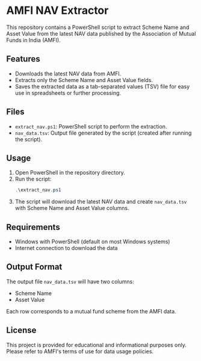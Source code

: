 # AMFI NAV Extractor

This repository contains a PowerShell script to extract Scheme Name and Asset Value from the latest NAV data published by the Association of Mutual Funds in India (AMFI).

## Features
- Downloads the latest NAV data from AMFI.
- Extracts only the Scheme Name and Asset Value fields.
- Saves the extracted data as a tab-separated values (TSV) file for easy use in spreadsheets or further processing.

## Files
- `extract_nav.ps1`: PowerShell script to perform the extraction.
- `nav_data.tsv`: Output file generated by the script (created after running the script).

## Usage
1. Open PowerShell in the repository directory.
2. Run the script:
   ```powershell
   .\extract_nav.ps1
   ```
3. The script will download the latest NAV data and create `nav_data.tsv` with Scheme Name and Asset Value columns.

## Requirements
- Windows with PowerShell (default on most Windows systems)
- Internet connection to download the data

## Output Format
The output file `nav_data.tsv` will have two columns:
- Scheme Name
- Asset Value

Each row corresponds to a mutual fund scheme from the AMFI data.

## License
This project is provided for educational and informational purposes only. Please refer to AMFI's terms of use for data usage policies.